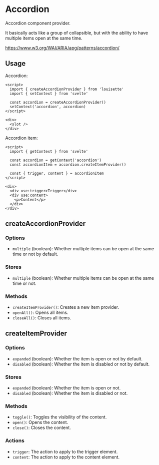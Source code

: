 # Accordion

Accordion component provider.

It basically acts like a group of collapsible, but with the ability to have multiple items open at the same time.

https://www.w3.org/WAI/ARIA/apg/patterns/accordion/

## Usage

Accordion:

```svelte
<script>
  import { createAccordionProvider } from 'louisette'
  import { setContext } from 'svelte'

  const accordion = createAccordionProvider()
  setContext('accordion', accordion)
</script>

<div>
  <slot />
</div>
```

Accordion item:

```svelte
<script>
  import { getContext } from 'svelte'

  const accordion = getContext('accordion')
  const accordionItem = accordion.createItemProvider()

  const { trigger, content } = accordionItem
</script>

<div>
  <div use:trigger>Trigger</div>
  <div use:content>
    <p>Content</p>
  </div>
</div>
```

## createAccordionProvider

### Options

- `multiple` (boolean): Whether multiple items can be open at the same time or not by default.

### Stores

- `multiple` (boolean): Whether multiple items can be open at the same time or not.

### Methods

- `createItemProvider()`: Creates a new item provider.
- `openAll()`: Opens all items.
- `closeAll()`: Closes all items.

## createItemProvider

### Options

- `expanded` (boolean): Whether the item is open or not by default.
- `disabled` (boolean): Whether the item is disabled or not by default.

### Stores

- `expanded` (boolean): Whether the item is open or not.
- `disabled` (boolean): Whether the item is disabled or not.

### Methods

- `toggle()`: Toggles the visibility of the content.
- `open()`: Opens the content.
- `close()`: Closes the content.

### Actions

- `trigger`: The action to apply to the trigger element.
- `content`: The action to apply to the content element.

